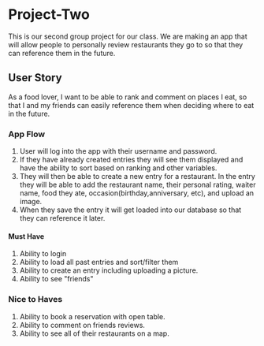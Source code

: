 # Project-Two
This is our second group project for our class. We are making an app that will allow people to personally review restaurants they go to so that they can reference them in the future. 

## User Story
As a food lover, I want to be able to rank and comment on places I eat, so that I and my friends can easily reference them when deciding where to eat in the future. 

### App Flow
1. User will log into the app with their username and password.
2. If they have already created entries they will see them displayed and have the ability to sort based on ranking and other variables.
3. They will then be able to create a new entry for a restaurant. In the entry they will be able to add the restaurant name, their personal rating, waiter name, food they ate, occasion(birthday,anniversary, etc), and upload an image. 
4. When they save the entry it will get loaded into our database so that they can reference it later.

#### Must Have
1. Ability to login
2. Ability to load all past entries and sort/filter them
3. Ability to create an entry including uploading a picture.
4. Ability to see "friends" 

### Nice to Haves
1. Ability to book a reservation with open table.
2. Ability to comment on friends reviews.
3. Ability to see all of their restaurants on a map.